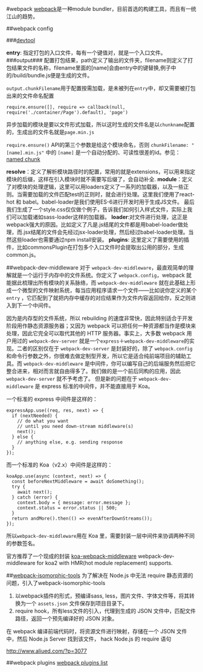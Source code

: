 #webpack
[webpack](http://webpack.github.io)是一种module bundler，目前首选的构建工具，而且有一统江山的趋势。

##webpack config

###[devtool](http://webpack.github.io/docs/configuration.html#devtool)

**entry**: 指定打包的入口文件，每有一个键值对，就是一个入口文件。
###output###
配置打包结果，path定义了输出的文件夹，filename则定义了打包结果文件的名称，filename里面的[name]会由entry中的键替换,例子中的/build/bundle.js便是生成的文件。

`output.chunkFilename`用于配置按需加载，是未被列在`entry`中，却又需要被打包出来的文件命名配置

```
require.ensure([], require => callback(null, require('./container/Page').default), 'page')
```

异步加载的模块是要以文件形式加载，所以这时生成的文件名是以`chunkname`配置的，生成出的文件名就是`page.min.js`

`require.ensure()` API的第三个参数是给这个模块命名，否则 `chunkFilename: "[name].min.js"` 中的 `[name]` 是一个自动分配的、可读性很差的id。参见：[named chunk](http://webpack.github.io/docs/code-splitting.html#named-chunks)


**resolve**：定义了解析模块路径时的配置，常用的就是extensions，可以用来指定模块的后缀，这样在引入模块时就不需要写后缀了，会自动补全.
**module**：定义了对模块的处理逻辑，这里可以用loaders定义了一系列的加载器，以及一些正则。当需要加载的文件匹配test的正则时，就会进行处理。这里我们使用了react-hot 和 babel。babel-loader是我们使用ES-6进行开发时用于生成JS文件。
最后我们生成了一个style.css仅仅做个例子，告诉我们如何引入样式文件，实际上我们可以加载诸如sass-loader这样的加载器。
**loader**:对文件进行处理，这正是webpack强大的原因。比如定义了凡是.js结尾的文件都是用babel-loader做处理，而.jsx结尾的文件会先经过jsx-loader处理，然后经过babel-loader处理。当然这些loader也需要通过npm install安装。
**plugins**: 这里定义了需要使用的插件，比如commonsPlugin在打包多个入口文件时会提取出公用的部分，生成common.js。


##webpack-dev-middleware
对于 `webpack-dev-middleware`，最直观简单的理解就是一个运行于内存中的文件系统。你定义了 `webpack.config`，webpack 就能据此梳理出所有模块的关系脉络，而 `webpack-dev-middleware` 就在此基础上形成一个微型的文件映射系统，每当应用程序请求一个文件——比如说你定义的某个`entry` ，它匹配到了就把内存中缓存的对应结果作为文件内容返回给你，反之则进入到下一个中间件。

因为是内存型的文件系统，所以 rebuilding 的速度非常快，因此特别适合于开发阶段用作静态资源服务器；又因为 webpack 可以把任何一种资源都当作是模块来处理，因此它完全可以取代其他的 HTTP 服务器。事实上，大多数 webpack 用户用过的 `webpack-dev-server` 就是一个`express`＋`webpack-dev-middleware`的实现。二者的区别仅在于 `webpack-dev-server` 是封装好的，除了 `webpack.config` 和命令行参数之外，你很难去做定制型开发，所以它是适合纯前端项目的辅助工具。而 `webpack-dev-middleware` 是中间件，你可以编写自己的后端服务然后把它整合进来，相对而言就自由得多了。我们做的是一个前后同构的应用，因此 `webpack-dev-server` 就不予考虑了。
但是新的问题在于 `webpack-dev-middleware` 是 express 标准的中间件，并不能直接用于 Koa。

一个标准的 express 中间件是这样的：
```
expressApp.use((req, res, next) => {
  if (nextNeeded) {
    // do what you want
    // until you need down-stream middleware(s)
    next();
  } else {  
    // anything else, e.g. sending response
  }
});
```
而一个标准的 Koa（v2.x）中间件是这样的：
```
koaApp.use(async (context, next) => {
  const beforeNextMiddleware = await doSomething();
  try {
    await next();
  } catch (error) {
    context.body = { message: error.message };
    context.status = error.status || 500;
  }
  return andMore().then(() => evenAfterDownStreams());
});
```
所以`webpack-dev-middleware`用在 Koa 里，需要封装一层中间件来协调两种不同的参数签名。

官方推荐了一个现成的封装 [koa-webpack-middleware](https://github.com/leecade/koa-webpack-middleware) webpack-dev-middleware for koa2 with HMR(hot module replacement) supports.

##[webpack-isomorphic-tools](https://github.com/halt-hammerzeit/webpack-isomorphic-tools)
为了解决在 Node.js 中无法 require 静态资源的问题，引入了webpack-isomorphic-tools

1. 以webpack插件的形式，预编译sass, less，图片文件、字体文件等，将其转换为一个 `assets.json` 文件保存到项目目录下。
2. require hook，所有less文件的引入，代理到生成的 JSON 文件中，匹配文件路径，返回一个预先编译好的 JSON 对象。

在 webpack 编译前端代码时，将资源文件进行映射，存储在一个 JSON 文件中，然后 Node.js Server 找到该文件， hack Node.js 的 require 语句

http://www.aliued.com/?p=3077



##webpack plugins
[webpack plugins list](https://github.com/webpack/docs/wiki/list-of-plugins)
